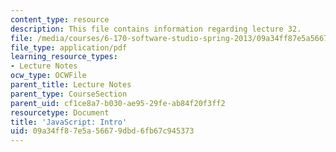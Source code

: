 ```yaml
---
content_type: resource
description: This file contains information regarding lecture 32.
file: /media/courses/6-170-software-studio-spring-2013/09a34ff87e5a56679dbd6fb67c945373_MIT6_170S13_32-java-intro.pdf
file_type: application/pdf
learning_resource_types:
- Lecture Notes
ocw_type: OCWFile
parent_title: Lecture Notes
parent_type: CourseSection
parent_uid: cf1ce8a7-b030-ae95-29fe-ab84f20f3ff2
resourcetype: Document
title: 'JavaScript: Intro'
uid: 09a34ff8-7e5a-5667-9dbd-6fb67c945373
---
```

